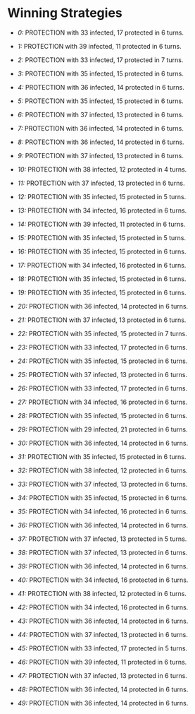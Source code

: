 # Winning Strategies

* _0:_ PROTECTION with 33 infected, 17 protected in 6 turns.


* _1:_ PROTECTION with 39 infected, 11 protected in 6 turns.


* _2:_ PROTECTION with 33 infected, 17 protected in 7 turns.


* _3:_ PROTECTION with 35 infected, 15 protected in 6 turns.


* _4:_ PROTECTION with 36 infected, 14 protected in 6 turns.


* _5:_ PROTECTION with 35 infected, 15 protected in 6 turns.


* _6:_ PROTECTION with 37 infected, 13 protected in 6 turns.


* _7:_ PROTECTION with 36 infected, 14 protected in 6 turns.


* _8:_ PROTECTION with 36 infected, 14 protected in 6 turns.


* _9:_ PROTECTION with 37 infected, 13 protected in 6 turns.


* _10:_ PROTECTION with 38 infected, 12 protected in 4 turns.


* _11:_ PROTECTION with 37 infected, 13 protected in 6 turns.


* _12:_ PROTECTION with 35 infected, 15 protected in 5 turns.


* _13:_ PROTECTION with 34 infected, 16 protected in 6 turns.


* _14:_ PROTECTION with 39 infected, 11 protected in 6 turns.


* _15:_ PROTECTION with 35 infected, 15 protected in 5 turns.


* _16:_ PROTECTION with 35 infected, 15 protected in 6 turns.


* _17:_ PROTECTION with 34 infected, 16 protected in 6 turns.


* _18:_ PROTECTION with 35 infected, 15 protected in 6 turns.


* _19:_ PROTECTION with 35 infected, 15 protected in 6 turns.


* _20:_ PROTECTION with 36 infected, 14 protected in 6 turns.


* _21:_ PROTECTION with 37 infected, 13 protected in 6 turns.


* _22:_ PROTECTION with 35 infected, 15 protected in 7 turns.


* _23:_ PROTECTION with 33 infected, 17 protected in 6 turns.


* _24:_ PROTECTION with 35 infected, 15 protected in 6 turns.


* _25:_ PROTECTION with 37 infected, 13 protected in 6 turns.


* _26:_ PROTECTION with 33 infected, 17 protected in 6 turns.


* _27:_ PROTECTION with 34 infected, 16 protected in 6 turns.


* _28:_ PROTECTION with 35 infected, 15 protected in 6 turns.


* _29:_ PROTECTION with 29 infected, 21 protected in 6 turns.


* _30:_ PROTECTION with 36 infected, 14 protected in 6 turns.


* _31:_ PROTECTION with 35 infected, 15 protected in 6 turns.


* _32:_ PROTECTION with 38 infected, 12 protected in 6 turns.


* _33:_ PROTECTION with 37 infected, 13 protected in 6 turns.


* _34:_ PROTECTION with 35 infected, 15 protected in 6 turns.


* _35:_ PROTECTION with 34 infected, 16 protected in 6 turns.


* _36:_ PROTECTION with 36 infected, 14 protected in 6 turns.


* _37:_ PROTECTION with 37 infected, 13 protected in 5 turns.


* _38:_ PROTECTION with 37 infected, 13 protected in 6 turns.


* _39:_ PROTECTION with 36 infected, 14 protected in 6 turns.


* _40:_ PROTECTION with 34 infected, 16 protected in 6 turns.


* _41:_ PROTECTION with 38 infected, 12 protected in 6 turns.


* _42:_ PROTECTION with 34 infected, 16 protected in 6 turns.


* _43:_ PROTECTION with 36 infected, 14 protected in 6 turns.


* _44:_ PROTECTION with 37 infected, 13 protected in 6 turns.


* _45:_ PROTECTION with 33 infected, 17 protected in 5 turns.


* _46:_ PROTECTION with 39 infected, 11 protected in 6 turns.


* _47:_ PROTECTION with 37 infected, 13 protected in 6 turns.


* _48:_ PROTECTION with 36 infected, 14 protected in 6 turns.


* _49:_ PROTECTION with 36 infected, 14 protected in 6 turns.


